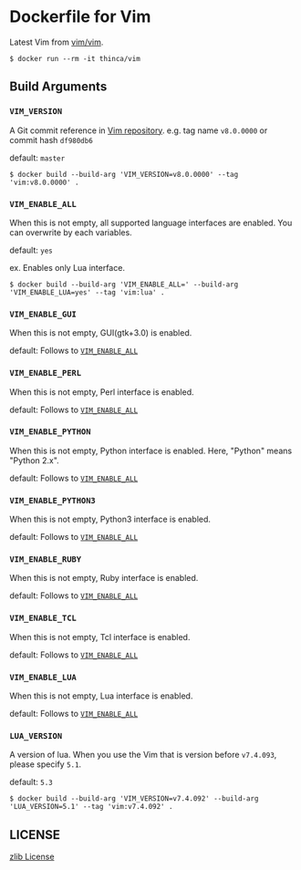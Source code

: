 # Dockerfile for Vim

Latest Vim from [vim/vim](https://github.com/vim/vim).

```
$ docker run --rm -it thinca/vim
```

## Build Arguments

### `VIM_VERSION`

A Git commit reference in [Vim repository](https://github.com/vim/vim). e.g. tag name `v8.0.0000` or commit hash `df980db6`

default: `master`

```
$ docker build --build-arg 'VIM_VERSION=v8.0.0000' --tag 'vim:v8.0.0000' .
```

### `VIM_ENABLE_ALL`

When this is not empty, all supported language interfaces are enabled.
You can overwrite by each variables.

default: `yes`


ex. Enables only Lua interface.
```
$ docker build --build-arg 'VIM_ENABLE_ALL=' --build-arg 'VIM_ENABLE_LUA=yes' --tag 'vim:lua' .
```

### `VIM_ENABLE_GUI`

When this is not empty, GUI(gtk+3.0) is enabled.

default: Follows to [`VIM_ENABLE_ALL`](#vim_enable_all)

### `VIM_ENABLE_PERL`

When this is not empty, Perl interface is enabled.

default: Follows to [`VIM_ENABLE_ALL`](#vim_enable_all)

### `VIM_ENABLE_PYTHON`

When this is not empty, Python interface is enabled.
Here, "Python" means "Python 2.x".

default: Follows to [`VIM_ENABLE_ALL`](#vim_enable_all)

### `VIM_ENABLE_PYTHON3`

When this is not empty, Python3 interface is enabled.

default: Follows to [`VIM_ENABLE_ALL`](#vim_enable_all)

### `VIM_ENABLE_RUBY`

When this is not empty, Ruby interface is enabled.

default: Follows to [`VIM_ENABLE_ALL`](#vim_enable_all)

### `VIM_ENABLE_TCL`

When this is not empty, Tcl interface is enabled.

default: Follows to [`VIM_ENABLE_ALL`](#vim_enable_all)

### `VIM_ENABLE_LUA`

When this is not empty, Lua interface is enabled.

default: Follows to [`VIM_ENABLE_ALL`](#vim_enable_all)

### `LUA_VERSION`

A version of lua.
When you use the Vim that is version before `v7.4.093`, please specify `5.1`.

default: `5.3`

```
$ docker build --build-arg 'VIM_VERSION=v7.4.092' --build-arg 'LUA_VERSION=5.1' --tag 'vim:v7.4.092' .
```

## LICENSE

[zlib License](LICENSE.txt)
